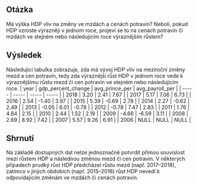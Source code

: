 ## Otázka
Má výška HDP vliv na změny ve mzdách a cenách potravin? Neboli, pokud HDP vzroste výrazněji v jednom roce, projeví se to na cenách potravin či mzdách ve stejném nebo následujícím roce výraznějším růstem?
## Výsledek
Následující tabulka zobrazuje, zda má vývoj HDP vliv na meziroční změny mezd a cen potravin, tedy zda výraznější růst HDP v jednom roce vede k výraznějšímu růstu mezd či cen potravin ve stejném nebo následujícím roce.
| year | gdp_percent_change | avg_prince_per | avg_payroll_per |
| ----- | ----- | ----- | ----- |
| 2018	| 3.20	| 2.41	| 7.67 |
| 2017	| 5.17	| 7.06	| 6.73 |
| 2016	| 2.54	| -1.40	| 3.97 |
| 2015	| 5.39	| -0.69	| 2.78 |
| 2014	| 2.27	| -0.62	| 2.49 |
| 2013	| -0.05	| 6.01	| -0.78 |
| 2012	| -0.78	| 7.47	| 2.83 |
| 2011	| 1.76	| 4.84	| 2.15 |
| 2010	| 2.44	| 1.52	| 2.19 |
| 2009	| -4.66	| -6.59	| 3.11 |
| 2008	| 2.69	| 8.92	| 7.42 |
| 2007	| 5.57	| 9.26	| 6.91 |
| 2006	| NULL | NULL | NULL |
## Shrnutí
Na základě dostupných dat nelze jednoznačně potvrdit přímou souvislost mezi růstem HDP a následnou změnou mezd či cen potravin. V některých případech prudký růst HDP předcházel růstu mezd (např. 2017–2018), zatímco v jiných obdobích (např. 2015–2016) růst HDP nevedl k odpovídajícím změnám ve mzdách či cenách potravin.
